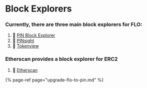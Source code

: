 # Block Explorers

### Currently, there are three main block explorers for FLO:

1. 🔗 [PIN Block Explorer ](http://network.flo.cash/)
2. 🔗 [PINsight](https://livenet.flocha.in/)
3. 🔗 [Tokenview](https://flo.tokenview.com/en/)

### Etherscan provides a block explorer for ERC2

1. 🔗 [Etherscan](https://etherscan.io/token/0xc1f976b91217e240885536af8b63bc8b5269a9be)

{% page-ref page="upgrade-flo-to-pin.md" %}







